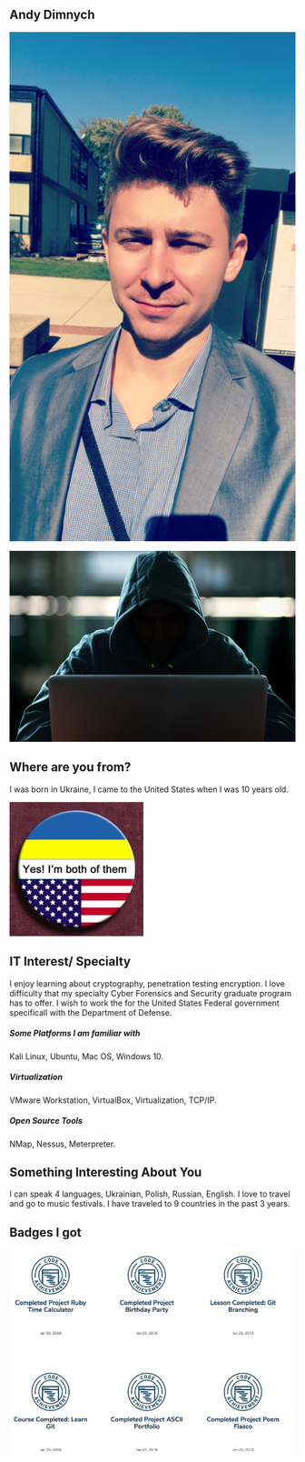 ## Andy Dimnych

![Andy](images/Andy.jpg "Andy Dimnych")

![Blackhat](images/black_hat.jpg "Black-Hat")
      
## Where are you from?
I was born in Ukraine, I came to the United States when I was 10 years old.

![UkrainianAmerican](images/Ukrainian_American.jpg "UkrainianAmerican")

## IT Interest/ Specialty
I enjoy learning about cryptography, penetration testing encryption. I love difficulty that my specialty Cyber Forensics and Security graduate program has to offer. I wish to work the for the United States Federal government specificall with the Department of Defense. 
##### Some Platforms I am familiar with 

Kali Linux,
Ubuntu,
Mac OS,
Windows 10.
 
##### Virtualization
VMware Workstation,
VirtualBox,
Virtualization,
TCP/IP.

##### Open Source Tools
NMap,
Nessus,
Meterpreter.


## Something Interesting About You

I can speak 4 languages, Ukrainian, Polish, Russian, English. I love to travel and go to music festivals. 
I have traveled to 9 countries in the past 3 years. 

## Badges I got 

![Badges](images/Badges.jpg "Badges")

